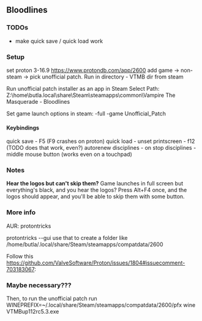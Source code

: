 ## Bloodlines

### TODOs
- make quick save / quick load work

### Setup
set proton 3-16.9 https://www.protondb.com/app/2600
add game -> non-steam -> pick unofficial patch. Run in directory - VTMB dir from steam

Run unofficial patch installer as an app in Steam
Select Path: Z:\home\butla\.local\share\Steam\steamapps\common\Vampire The Masquerade - Bloodlines

Set game launch options in steam: -full -game Unofficial_Patch

#### Keybindings
quick save - F5 (F9 crashes on proton)
quick load - unset
printscreen - f12 (TODO does that work, even?)
autorenew disciplines - on
stop disciplines - middle mouse button (works even on a touchpad)

### Notes

**Hear the logos but can't skip them?**
Game launches in full screen but everything's black, and you hear the logos?
Press Alt+F4 once, and the logos should appear, and you'll be able to skip them with some button.

### More info
AUR: protontricks

protontricks --gui
use that to create a folder like
/home/butla/.local/share/Steam/steamapps/compatdata/2600

Follow this https://github.com/ValveSoftware/Proton/issues/1804#issuecomment-703183067:

### Maybe necessary???
Then, to run the unofficial patch run
WINEPREFIX=~/.local/share/Steam/steamapps/compatdata/2600/pfx wine VTMBup112rc5.3.exe

